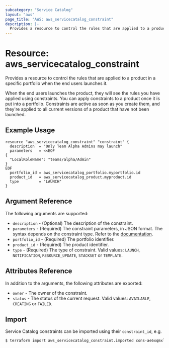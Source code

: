 ```yaml
---
subcategory: "Service Catalog"
layout: "aws"
page_title: "AWS: aws_servicecatalog_constraint"
description: |-
  Provides a resource to control the rules that are applied to a product in a specific portfolio when the end users launches it
---
```


# Resource: aws_servicecatalog_constraint

Provides a resource to control the rules that are applied to a product in a specific portfolio when the end users launches it.

When the end users launches the product, they will see the rules you have applied using constraints. You can apply constraints to a product once it is put into a portfolio. Constraints are active as soon as you create them, and they're applied to all current versions of a product that have not been launched.

## Example Usage

```hcl
resource "aws_servicecatalog_constraint" "constraint" {
  description  = "Only Team Alpha Admins may launch"
  parameters   = <<EOF
{
  "LocalRoleName": "teams/alpha/Admin"
}
EOF
  portfolio_id = aws_servicecatalog_portfolio.myportfolio.id
  product_id   = aws_servicecatalog_product.myproduct.id
  type         = "LAUNCH"
}
```

## Argument Reference

The following arguments are supported:

* `description` - (Optional) The description of the constraint.
* `parameters` - (Required) The constraint parameters, in JSON format. The syntax depends on the constraint type. Refer to the [documentation](https://docs.aws.amazon.com/servicecatalog/latest/dg/API_CreateConstraint.html#API_CreateConstraint_RequestSyntax).
* `portfolio_id` - (Required) The portfolio identifier.
* `product_id` - (Required) The product identifier.
* `type` - (Required) The type of constraint. Valid values: `LAUNCH`, `NOTIFICATION`, `RESOURCE_UPDATE`, `STACKSET` or `TEMPLATE`.

## Attributes Reference

In addition to the arguments, the following attributes are exported:

* `owner` - The owner of the constraint.
* `status` - The status of the current request. Valid values: `AVAILABLE`, `CREATING` or `FAILED`.

## Import

Service Catalog constraints can be imported using their `constraint_id`, e.g.

```bash
$ terraform import aws_servicecatalog_constraint.imported cons-ae6xqmxl4lgfg
```
